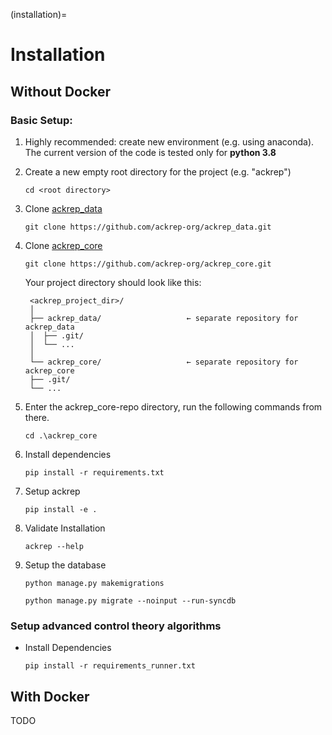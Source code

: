 (installation)=
# Installation
## Without Docker

### Basic Setup:

1. Highly recommended: create new environment (e.g. using anaconda). The current version of the code is tested only for **python 3.8**
2. Create a new empty root directory for the project (e.g. "ackrep")

    `cd <root directory>`

3. Clone [ackrep_data](https://github.com/ackrep-org/ackrep_data.git)

    `git clone https://github.com/ackrep-org/ackrep_data.git`

1. Clone [ackrep_core](https://github.com/ackrep-org/ackrep_core.git)

    `git clone https://github.com/ackrep-org/ackrep_core.git`

    Your project directory should look like this:

        <ackrep_project_dir>/
        │
        ├── ackrep_data/                   ← separate repository for ackrep_data
        │  ├── .git/
        │  └── ...
        │
        └── ackrep_core/                   ← separate repository for ackrep_core
        ├── .git/
        └── ...


1. Enter the ackrep_core-repo directory, run the following commands from there.

    `cd .\ackrep_core`
1. Install dependencies

    `pip install -r requirements.txt`
1. Setup ackrep
 
    `pip install -e .`
1. Validate Installation 

    `ackrep --help`
1. Setup the database
  
    `python manage.py makemigrations`
    
    `python manage.py migrate --noinput --run-syncdb`

### Setup advanced control theory algorithms
- Install Dependencies

    `pip install -r requirements_runner.txt`

## With Docker

TODO